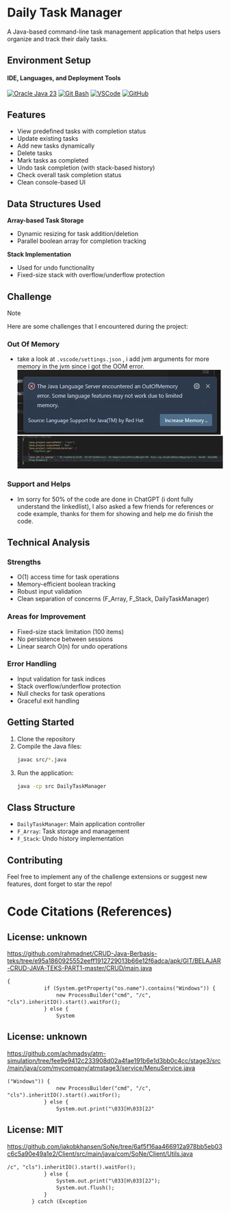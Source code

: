 # Daily Task Manager
 A Java-based command-line task management application that helps users organize and track their daily tasks.

## Environment Setup
#### IDE, Languages, and Deployment Tools
  [![Oracle Java 23](https://img.shields.io/badge/Oracle%20Java%2023-ED8B00?style=flat&logo=openjdk&logoColor=white)](https://www.oracle.com/java/)
  [![Git Bash](https://img.shields.io/badge/Gitbash%20--f14e32?logo=git)](https://git-scm.com/downloads)
  [![VSCode](https://img.shields.io/badge/VSCode-0086d1?style=flat&logo=internetcomputer&logoColor=white)](https://code.visualstudio.com/download) 
  [![GitHub](https://img.shields.io/badge/GitHub%20-ts?logo=github&logoColor=black&labelColor=white&color=54a5e3)](https://github.com)
  

## Features
- View predefined tasks with completion status
- Update existing tasks
- Add new tasks dynamically
- Delete tasks
- Mark tasks as completed
- Undo task completion (with stack-based history)
- Check overall task completion status
- Clean console-based UI

## Data Structures Used
 **Array-based Task Storage**
   - Dynamic resizing for task addition/deletion
   - Parallel boolean array for completion tracking

 **Stack Implementation**
   - Used for undo functionality
   - Fixed-size stack with overflow/underflow protection

## Challenge 
 > [!NOTE]  
 > Here are some challenges that I encountered during the project:

### **Out Of Memory**
   - take a look at ```.vscode/settings.json``` , i add jvm arguments for more memory in the jvm since i got the OOM error.
    ![IMG](https://github.com/rifk7s/DailyTaskManager_.Java/blob/main/images/OOM_ERROR.jpg?raw=true)
    ![IMG](https://github.com/rifk7s/DailyTaskManager_.Java/blob/main/images/OOM.jpg?raw=true)

 ### **Support and Helps**
   - Im sorry for 50% of the code are done in ChatGPT (i dont fully understand the linkedlist), I also asked a few friends for references or code example, thanks for them for showing and help me do finish the code.


## Technical Analysis
### Strengths
- O(1) access time for task operations
- Memory-efficient boolean tracking
- Robust input validation
- Clean separation of concerns (F_Array, F_Stack, DailyTaskManager)
### Areas for Improvement
- Fixed-size stack limitation (100 items)
- No persistence between sessions
- Linear search O(n) for undo operations

### Error Handling
- Input validation for task indices
- Stack overflow/underflow protection
- Null checks for task operations
- Graceful exit handling


## Getting Started
1. Clone the repository
2. Compile the Java files:
   ```bash
   javac src/*.java
   ```
3. Run the application:
   ```bash
   java -cp src DailyTaskManager
   ```
## Class Structure

- `DailyTaskManager`: Main application controller
- `F_Array`: Task storage and management
- `F_Stack`: Undo history implementation

## Contributing

Feel free to implement any of the challenge extensions or suggest new features, dont forget to star the repo!

# Code Citations (References)

## License: unknown
https://github.com/rahmadnet/CRUD-Java-Berbasis-teks/tree/e95a1860925552eeff1912729013b66e12f6adca/apk/GIT/BELAJAR-CRUD-JAVA-TEKS-PART1-master/CRUD/main.java

```
{
            if (System.getProperty("os.name").contains("Windows")) {
                new ProcessBuilder("cmd", "/c", "cls").inheritIO().start().waitFor();
            } else {
                System
```

## License: unknown
https://github.com/achmadsy/atm-simulation/tree/fee9e9412c233908d02a4fae191b6e1d3bb0c4cc/stage3/src/main/java/com/mycompany/atmstage3/service/MenuService.java

```
("Windows")) {
                new ProcessBuilder("cmd", "/c", "cls").inheritIO().start().waitFor();
            } else {
                System.out.print("\033[H\033[2J"
```

## License: MIT
https://github.com/jakobkhansen/SoNe/tree/6af5f16aa466912a978bb5eb03c6c5a90e49a1e2/Client/src/main/java/com/SoNe/Client/Utils.java

```
/c", "cls").inheritIO().start().waitFor();
            } else {
                System.out.print("\033[H\033[2J");
                System.out.flush();
            }
        } catch (Exception
```

